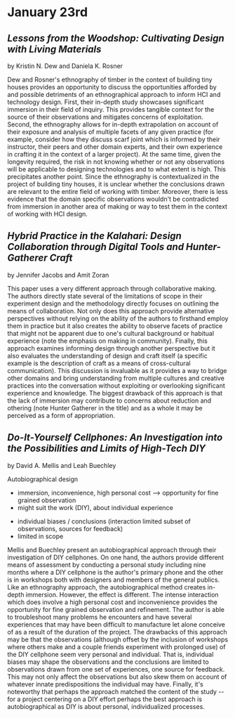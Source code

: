 # January 23rd


## *Lessons from the Woodshop: Cultivating Design with Living Materials*
by Kristin N. Dew and Daniela K. Rosner

Dew and Rosner's ethnography of timber in the context of building tiny houses provides an opportunity to discuss the opportunities afforded by and possible detriments of an ethnographical approach to inform HCI and technology design. First, their in-depth study showcases significant immersion in their field of inquiry. This provides tangible context for the source of their observations and mitigates concerns of exploitation. Second, the ethnography allows for in-depth extrapolation on account of their exposure and analysis of multiple facets of any given practice (for example, consider how they discuss scarf joint which is informed by their instructor, their peers and other domain experts, and their own experience in crafting it in the context of a larger project). At the same time, given the longevity required, the risk in not knowing whether or not any observations will be applicable to designing technologies and to what extent is high. This precipitates another point. Since the ethnography is contextualized in the project of building tiny houses, it is unclear whether the conclusions drawn are relevant to the entire field of working with timber. Moreover, there is less evidence that the domain specific observations wouldn't be contradicted from immersion in another area of making or way to test them in the context of working with HCI design.


## *Hybrid Practice in the Kalahari: Design Collaboration through Digital Tools and Hunter-Gatherer Craft*
by Jennifer Jacobs and Amit Zoran

This paper uses a very different approach through collaborative making. The authors directly state several of the limitations of scope in their experiment design and the methodology directly focuses on outlining the means of collaboration. Not only does this approach provide alternative perspectives without relying on the ability of the authors to firsthand employ them in practice but it also creates the ability to observe facets of practice that might not be apparent due to one's cultural background or habitual experience (note the emphasis on making in community). Finally, this approach examines informing design through another perspective but it also evaluates the understanding of design and craft itself (a specific example is the description of craft as a means of cross-cultural communication). This discussion is invaluable as it provides a way to bridge other domains and bring understanding from multiple cultures and creative practices into the conversation without exploiting or overlooking significant experience and knowledge. The biggest drawback of this approach is that the lack of immersion may contribute to concerns about reduction and othering (note Hunter Gatherer in the title) and as a whole it may be perceived as a form of appropriation.

## *Do-It-Yourself Cellphones: An Investigation into the Possibilities and Limits of High-Tech DIY*
by David A. Mellis and Leah Buechley

Autobiographical design
+ immersion, inconvenience, high personal cost  --> opportunity for fine grained observation
+ might suit the work (DIY), about individual experience
- individual biases / conclusions (interaction limited subset of observations, sources for feedback)
- limited in scope

Mellis and Buechley present an autobiographical approach through their investigation of DIY cellphones. On one hand, the authors provide different means of assessment by conducting a personal study including nine months where a DIY cellphone is the author's primary phone and the other is in workshops both with designers and members of the general publics. Like an ethnography approach, the autobiographical method creates in-depth immersion. However, the effect is different. The intense interaction which does involve a high personal cost and inconvenience provides the opportunity for fine grained observation and refinement. The author is able to troubleshoot many problems he encounters and have several experiences that may have been difficult to manufacture let alone conceive of as a result of the duration of the project. The drawbacks of this approach may be that the observations (although offset by the inclusion of workshops where others make and a couple friends experiment with prolonged use) of the DIY cellphone seem very personal and individual. That is, individual biases may shape the observations and the conclusions are limited to observations drawn from one set of experiences, one source for feedback. This may not only affect the observations but also skew them on account of whatever innate predispositions the individual may have. Finally, it's noteworthy that perhaps the approach matched the content of the study -- for a project centering on a DIY effort perhaps the best approach is autobiographical as DIY is about personal, individualized processes.

